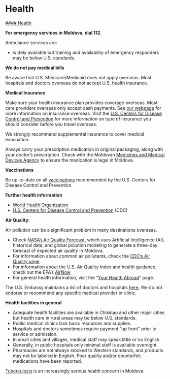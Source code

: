 # Health

[#### Health](javascript:void(0); "Health")

**For emergency services in Moldova, dial 112.**

Ambulance services are:

* widely available but training and availability of emergency responders may be below U.S. standards.

**We do not pay medical bills**

Be aware that U.S. Medicare/Medicaid does not apply overseas. Most hospitals and doctors overseas do not accept U.S. health insurance.

**Medical Insurance**

Make sure your health insurance plan provides coverage overseas. Most care providers overseas only accept cash payments. See [our webpage](https://travel.state.gov/content/travel/en/international-travel/before-you-go/your-health-abroad/Insurance_Coverage_Overseas.html) for more information on insurance overseas. Visit the [U.S. Centers for Disease Control and Prevention](https://wwwnc.cdc.gov/travel/) for more information on type of insurance you should consider before you travel overseas.

We strongly recommend supplemental insurance to cover medical evacuation.

Always carry your prescription medication in original packaging, along with your doctor’s prescription. Check with the Moldovan [Medicines and Medical Devices Agency](https://amdm.gov.md/ro/page/import_produse_neautorizate) to ensure the medication is legal in Moldova.

**Vaccinations**

Be up-to-date on all [vaccinations](https://travel.state.gov/content/travel/en/international-travel/International-Travel-Country-Information-Pages/Moldova.html#ExternalPopup) recommended by the U.S. Centers for Disease Control and Prevention.

**Further health information**

* [World Health Organization](https://www.who.int/countries)
* [U.S. Centers for Disease Control and Prevention](https://wwwnc.cdc.gov/travel/) (CDC)

**Air Quality**:

Air pollution can be a significant problem in many destinations overseas.

* Check [NASA’s Air Quality Forecast](https://aeronet.gsfc.nasa.gov/new_web/aqforecast), which uses Artificial Intelligence (AI), historical data, and global pollution modeling to generate a three-day forecast of expected air quality in Moldova.
* For information about common air pollutants, check the [CDC’s Air Quality page](https://www.cdc.gov/air-quality/pollutants/).
* For information about the U.S. Air Quality Index and health guidance, check out the EPA’s [AirNow](https://www.airnow.gov/aqi/aqi-basics/).
* For general health information, visit the “[Your Health Abroad](https://travel.state.gov/content/travel/en/international-travel/before-you-go/your-health-abroad.html)” page.

The U.S. Embassy maintains a list of doctors and hospitals [here.](https://md.usembassy.gov/u-s-citizen-services/doctors/) We do not endorse or recommend any specific medical provider or clinic.

**Health facilities in general**

* Adequate health facilities are available in Chisinau and other major cities but health care in rural areas may be below U.S. standards.
* Public medical clinics lack basic resources and supplies.
* Hospitals and doctors sometimes require payment “up front” prior to service or admission.
* In small cities and villages, medical staff may speak little or no English.
* Generally, in public hospitals only minimal staff is available overnight.
* Pharmacies are not always stocked to Western standards, and products may not be labeled in English. Poor quality and/or counterfeit medications have been reported.

[Tuberculosis](https://www.cdc.gov/tb/default.htm) is an increasingly serious health concern in Moldova.